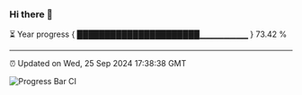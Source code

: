 ### Hi there 👋

⏳ Year progress { ██████████████████████▁▁▁▁▁▁▁▁ } 73.42 %

---

⏰ Updated on Wed, 25 Sep 2024 17:38:38 GMT

![Progress Bar CI](https://github.com/IshwaranRudhara/GIT-ACTION/workflows/Progress%20Bar%20CI/badge.svg)
